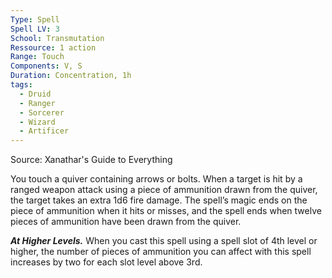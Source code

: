 ```yaml
---
Type: Spell
Spell LV: 3
School: Transmutation
Ressource: 1 action
Range: Touch
Components: V, S
Duration: Concentration, 1h
tags:
  - Druid
  - Ranger
  - Sorcerer
  - Wizard
  - Artificer
---
```

Source: Xanathar's Guide to Everything

You touch a quiver containing arrows or bolts. When a target is hit by a ranged weapon attack using a piece of ammunition drawn from the quiver, the target takes an extra 1d6 fire damage. The spell’s magic ends on the piece of ammunition when it hits or misses, and the spell ends when twelve pieces of ammunition have been drawn from the quiver.

**_At Higher Levels._** When you cast this spell using a spell slot of 4th level or higher, the number of pieces of ammunition you can affect with this spell increases by two for each slot level above 3rd.